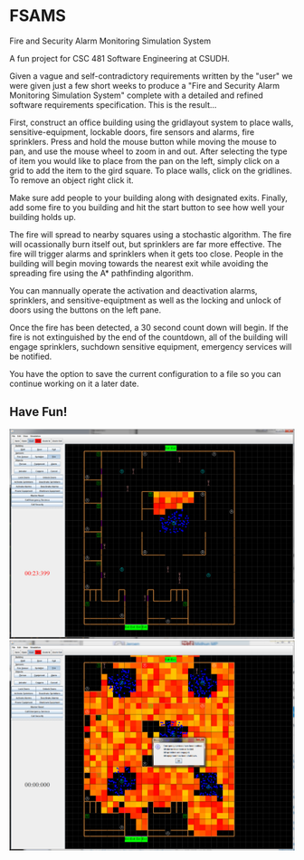 # FSAMS
Fire and Security Alarm Monitoring Simulation System

A fun project for CSC 481 Software Engineering at CSUDH. 

Given a vague and self-contradictory requirements written by the "user" we were given just a few short weeks to produce a "Fire and Security Alarm Monitoring Simulation System" complete with a detailed and refined software requirements specification.
This is the result...

First, construct an office building using the gridlayout system to place walls, sensitive-equipment, lockable doors, fire sensors and alarms, fire sprinklers. Press and hold the mouse button while moving the mouse to pan, and use the mouse wheel to zoom in and out. After selecting the type of item you would like to place from the pan on the left, simply click on a grid to add the item to the gird square. To place walls, click on the gridlines. To remove an object right click it.

Make sure add people to your building along with designated exits. Finally, add some fire to you building and hit the start button to see how well your building holds up.

The fire will spread to nearby squares using a stochastic algorithm. The fire will ocassionally burn itself out, but sprinklers are far more effective. The fire will trigger alarms and sprinklers when it gets too close. People in the building will begin moving towards the nearest exit while avoiding the spreading fire using the A* pathfinding algorithm.

You can mannually operate the activation and deactivation alarms, sprinklers, and sensitive-equiptment as well as the locking and unlock of doors using the buttons on the left pane.

Once the fire has been detected, a 30 second count down will begin. If the fire is not extinguished by the end of the countdown, all of the building will engage sprinklers, suchdown sensitive equipment,  emergency services will be notified.

You have the option to save the current configuration to a file so you can continue working on it a later date.

## Have Fun!

![alt tag](https://raw.githubusercontent.com/jnhankins/FSAMS/master/Documentation/screenshot1.png)
![alt tag](https://raw.githubusercontent.com/jnhankins/FSAMS/master/Documentation/screenshot2.png)

